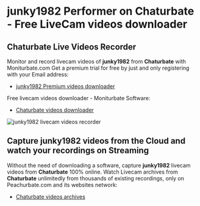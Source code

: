 # junky1982 Performer on Chaturbate - Free LiveCam videos downloader

## Chaturbate Live Videos Recorder

Monitor and record livecam videos of **junky1982** from **Chaturbate** with Moniturbate.com
Get a premium trial for free by just and only registering with your Email address:
* [junky1982 Premium videos downloader](https://moniturbate.com/request-demo-licence-key.html)

Free livecam videos downloader - Moniturbate Software:
* [Chaturbate videos downloader](https://moniturbate.com/moniturbate-download-software.html)

![junky1982 livecam videos recorder](https://peachurnet.com/templates/moniturbate-software.png)


## Capture junky1982 videos from the Cloud and watch your recordings on Streaming

Without the need of downloading a software, capture **junky1982** livecam videos from **Chaturbate** 100% online.
Watch Livecam archives from **Chaturbate** unlimitedly from thousands of existing recordings, only on Peachurbate.com and its websites network:
* [Chaturbate videos archives](https://peachurnet.com/)
